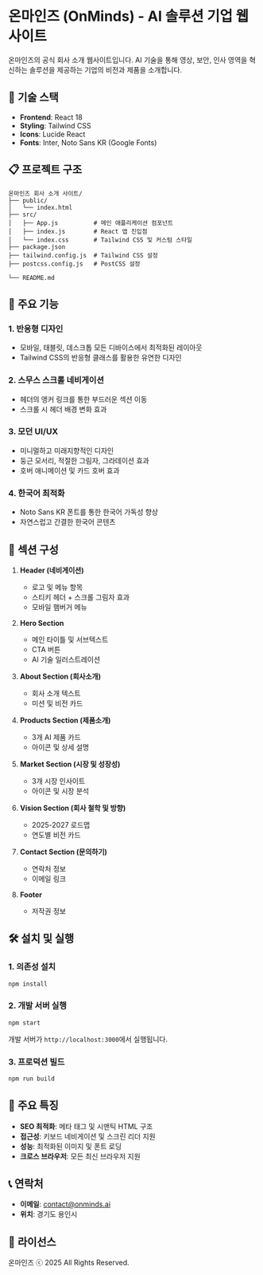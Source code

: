 # 온마인즈 (OnMinds) - AI 솔루션 기업 웹사이트

온마인즈의 공식 회사 소개 웹사이트입니다. AI 기술을 통해 영상, 보안, 인사 영역을 혁신하는 솔루션을 제공하는 기업의 비전과 제품을 소개합니다.

## 🚀 기술 스택

- **Frontend**: React 18
- **Styling**: Tailwind CSS
- **Icons**: Lucide React
- **Fonts**: Inter, Noto Sans KR (Google Fonts)

## 📋 프로젝트 구조

```
온마인즈 회사 소개 사이트/
├── public/
│   └── index.html
├── src/
│   ├── App.js          # 메인 애플리케이션 컴포넌트
│   ├── index.js        # React 앱 진입점
│   └── index.css       # Tailwind CSS 및 커스텀 스타일
├── package.json
├── tailwind.config.js  # Tailwind CSS 설정
├── postcss.config.js   # PostCSS 설정

└── README.md
```

## 🎨 주요 기능

### 1. 반응형 디자인
- 모바일, 태블릿, 데스크톱 모든 디바이스에서 최적화된 레이아웃
- Tailwind CSS의 반응형 클래스를 활용한 유연한 디자인

### 2. 스무스 스크롤 네비게이션
- 헤더의 앵커 링크를 통한 부드러운 섹션 이동
- 스크롤 시 헤더 배경 변화 효과

### 3. 모던 UI/UX
- 미니멀하고 미래지향적인 디자인
- 둥근 모서리, 적절한 그림자, 그라데이션 효과
- 호버 애니메이션 및 카드 호버 효과

### 4. 한국어 최적화
- Noto Sans KR 폰트를 통한 한국어 가독성 향상
- 자연스럽고 간결한 한국어 콘텐츠

## 📱 섹션 구성

1. **Header (네비게이션)**
   - 로고 및 메뉴 항목
   - 스티키 헤더 + 스크롤 그림자 효과
   - 모바일 햄버거 메뉴

2. **Hero Section**
   - 메인 타이틀 및 서브텍스트
   - CTA 버튼
   - AI 기술 일러스트레이션

3. **About Section (회사소개)**
   - 회사 소개 텍스트
   - 미션 및 비전 카드

4. **Products Section (제품소개)**
   - 3개 AI 제품 카드
   - 아이콘 및 상세 설명

5. **Market Section (시장 및 성장성)**
   - 3개 시장 인사이트
   - 아이콘 및 시장 분석

6. **Vision Section (회사 철학 및 방향)**
   - 2025-2027 로드맵
   - 연도별 비전 카드

7. **Contact Section (문의하기)**
   - 연락처 정보
   - 이메일 링크

8. **Footer**
   - 저작권 정보

## 🛠️ 설치 및 실행

### 1. 의존성 설치
```bash
npm install
```

### 2. 개발 서버 실행
```bash
npm start
```

개발 서버가 `http://localhost:3000`에서 실행됩니다.

### 3. 프로덕션 빌드
```bash
npm run build
```

## 🎯 주요 특징

- **SEO 최적화**: 메타 태그 및 시맨틱 HTML 구조
- **접근성**: 키보드 네비게이션 및 스크린 리더 지원
- **성능**: 최적화된 이미지 및 폰트 로딩
- **크로스 브라우저**: 모든 최신 브라우저 지원

## 📞 연락처

- **이메일**: contact@onminds.ai
- **위치**: 경기도 용인시

## 📄 라이선스

온마인즈 ⓒ 2025 All Rights Reserved. 
